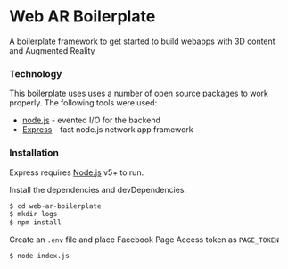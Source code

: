 # Web AR Boilerplate

A boilerplate framework to get started to build webapps with 3D content and Augmented Reality

### Technology

This boilerplate uses uses a number of open source packages to work properly. The following tools were used:

* [node.js] - evented I/O for the backend
* [Express] - fast node.js network app framework

### Installation

Express requires [Node.js](https://nodejs.org/) v5+ to run.

Install the dependencies and devDependencies.

```sh
$ cd web-ar-boilerplate
$ mkdir logs
$ npm install
```
Create an `.env` file and place Facebook Page Access token as `PAGE_TOKEN`
```sh
$ node index.js
```


   [node.js]: <http://nodejs.org>
   [express]: <http://expressjs.com>

